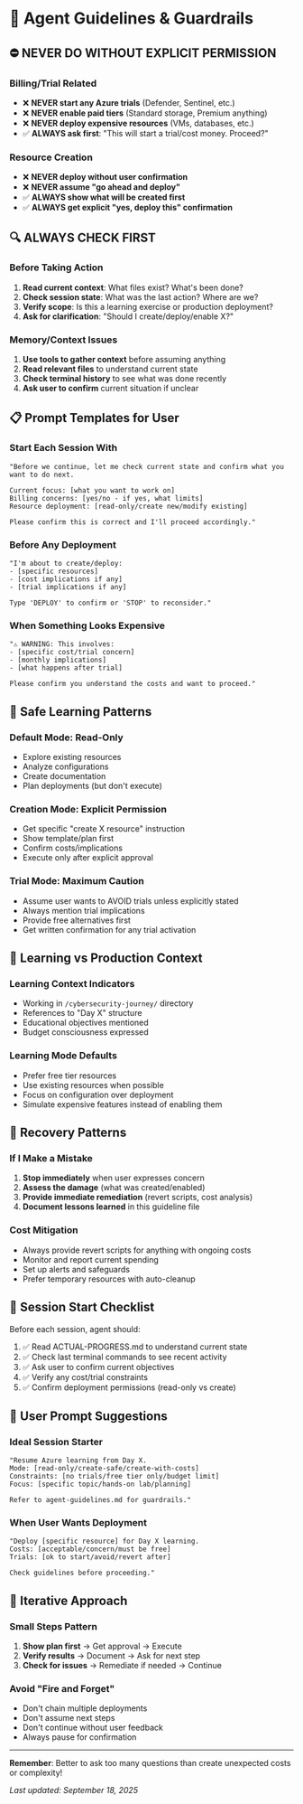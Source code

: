# 🤖 Agent Guidelines & Guardrails

## ⛔ **NEVER DO WITHOUT EXPLICIT PERMISSION**

### **Billing/Trial Related**
- ❌ **NEVER start any Azure trials** (Defender, Sentinel, etc.)
- ❌ **NEVER enable paid tiers** (Standard storage, Premium anything)
- ❌ **NEVER deploy expensive resources** (VMs, databases, etc.)
- ✅ **ALWAYS ask first**: "This will start a trial/cost money. Proceed?"

### **Resource Creation**
- ❌ **NEVER deploy without user confirmation** 
- ❌ **NEVER assume "go ahead and deploy"**
- ✅ **ALWAYS show what will be created first**
- ✅ **ALWAYS get explicit "yes, deploy this" confirmation**

## 🔍 **ALWAYS CHECK FIRST**

### **Before Taking Action**
1. **Read current context**: What files exist? What's been done?
2. **Check session state**: What was the last action? Where are we?
3. **Verify scope**: Is this a learning exercise or production deployment?
4. **Ask for clarification**: "Should I create/deploy/enable X?"

### **Memory/Context Issues**
1. **Use tools to gather context** before assuming anything
2. **Read relevant files** to understand current state
3. **Check terminal history** to see what was done recently
4. **Ask user to confirm** current situation if unclear

## 📋 **Prompt Templates for User**

### **Start Each Session With**
```
"Before we continue, let me check current state and confirm what you want to do next. 

Current focus: [what you want to work on]
Billing concerns: [yes/no - if yes, what limits]
Resource deployment: [read-only/create new/modify existing]

Please confirm this is correct and I'll proceed accordingly."
```

### **Before Any Deployment**
```
"I'm about to create/deploy:
- [specific resources]
- [cost implications if any]
- [trial implications if any]

Type 'DEPLOY' to confirm or 'STOP' to reconsider."
```

### **When Something Looks Expensive**
```
"⚠️ WARNING: This involves:
- [specific cost/trial concern]
- [monthly implications]
- [what happens after trial]

Please confirm you understand the costs and want to proceed."
```

## 🎯 **Safe Learning Patterns**

### **Default Mode: Read-Only**
- Explore existing resources
- Analyze configurations
- Create documentation
- Plan deployments (but don't execute)

### **Creation Mode: Explicit Permission**
- Get specific "create X resource" instruction
- Show template/plan first
- Confirm costs/implications
- Execute only after explicit approval

### **Trial Mode: Maximum Caution**
- Assume user wants to AVOID trials unless explicitly stated
- Always mention trial implications
- Provide free alternatives first
- Get written confirmation for any trial activation

## 📖 **Learning vs Production Context**

### **Learning Context Indicators**
- Working in `/cybersecurity-journey/` directory
- References to "Day X" structure
- Educational objectives mentioned
- Budget consciousness expressed

### **Learning Mode Defaults**
- Prefer free tier resources
- Use existing resources when possible
- Focus on configuration over deployment
- Simulate expensive features instead of enabling them

## 🚨 **Recovery Patterns**

### **If I Make a Mistake**
1. **Stop immediately** when user expresses concern
2. **Assess the damage** (what was created/enabled)
3. **Provide immediate remediation** (revert scripts, cost analysis)
4. **Document lessons learned** in this guideline file

### **Cost Mitigation**
- Always provide revert scripts for anything with ongoing costs
- Monitor and report current spending
- Set up alerts and safeguards
- Prefer temporary resources with auto-cleanup

## 🎯 **Session Start Checklist**

Before each session, agent should:
1. ✅ Read ACTUAL-PROGRESS.md to understand current state
2. ✅ Check last terminal commands to see recent activity
3. ✅ Ask user to confirm current objectives
4. ✅ Verify any cost/trial constraints
5. ✅ Confirm deployment permissions (read-only vs create)

## 📝 **User Prompt Suggestions**

### **Ideal Session Starter**
```
"Resume Azure learning from Day X. 
Mode: [read-only/create-safe/create-with-costs]
Constraints: [no trials/free tier only/budget limit]
Focus: [specific topic/hands-on lab/planning]

Refer to agent-guidelines.md for guardrails."
```

### **When User Wants Deployment**
```
"Deploy [specific resource] for Day X learning.
Costs: [acceptable/concern/must be free]
Trials: [ok to start/avoid/revert after]

Check guidelines before proceeding."
```

## 🔄 **Iterative Approach**

### **Small Steps Pattern**
1. **Show plan first** → Get approval → Execute
2. **Verify results** → Document → Ask for next step  
3. **Check for issues** → Remediate if needed → Continue

### **Avoid "Fire and Forget"**
- Don't chain multiple deployments
- Don't assume next steps
- Don't continue without user feedback
- Always pause for confirmation

---

**Remember**: Better to ask too many questions than create unexpected costs or complexity!

*Last updated: September 18, 2025*